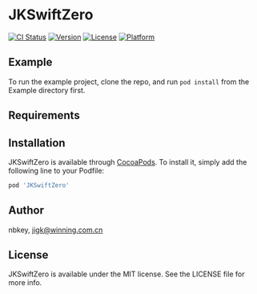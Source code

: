 # JKSwiftZero

[![CI Status](https://img.shields.io/travis/nbkey/JKSwiftZero.svg?style=flat)](https://travis-ci.org/nbkey/JKSwiftZero)
[![Version](https://img.shields.io/cocoapods/v/JKSwiftZero.svg?style=flat)](https://cocoapods.org/pods/JKSwiftZero)
[![License](https://img.shields.io/cocoapods/l/JKSwiftZero.svg?style=flat)](https://cocoapods.org/pods/JKSwiftZero)
[![Platform](https://img.shields.io/cocoapods/p/JKSwiftZero.svg?style=flat)](https://cocoapods.org/pods/JKSwiftZero)

## Example

To run the example project, clone the repo, and run `pod install` from the Example directory first.

## Requirements

## Installation

JKSwiftZero is available through [CocoaPods](https://cocoapods.org). To install
it, simply add the following line to your Podfile:

```ruby
pod 'JKSwiftZero'
```

## Author

nbkey, jigk@winning.com.cn

## License

JKSwiftZero is available under the MIT license. See the LICENSE file for more info.
